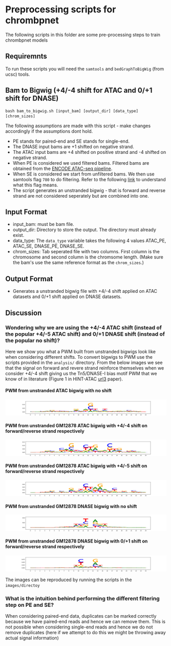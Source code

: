 # Preprocessing scripts for chrombpnet

The following scripts in this folder are some pre-processing steps to train chrombpnet models

## Requiremnts

To run these scripts you will need the `samtools` and `bedGraphToBigWig` (from ucsc) tools.

## Bam to Bigwig (+4/-4 shift for ATAC and 0/+1 shift for DNASE)

```
bash bam_to_bigwig.sh [input_bam] [output_dir] [data_type] [chrom_sizes]
```

The following assumptions are made with this script - make changes accordingly if the assumptions dont hold.

- PE stands for paired-end and SE stands for single-end.
- The DNASE input bams are +1 shifted on negative strand.
- The ATAC input bams are +4 shifted on positive strand and -4 shifted on negative strand.
- When PE is considered we used filtered bams. Filtered bams are obtained from the [ENCODE ATAC-seq pipeline][url1]. 
- When SE is considered we start from unfiltered bams. We then use samtools flag `780` to do filtering. Refer to the following [link][url2] to understand what this flag means.
- The script generates an unstranded bigwig - that is forward and reverse strand are not considered seperately but are combined into one.

## Input Format

- input_bam: must be bam file.
- output_dir: Directory to store the output. The directory must already exist.
- data_type: The `data_type` variable takes the following 4 values ATAC_PE, ATAC_SE, DNASE_PE, DNASE_SE.
- chrom_sizes: Tab seperated file with two columns. First column is the chromosome and second column is the chromsome length. (Make sure the bam's use the same reference format as the `chrom_sizes`.)

## Output Format

- Generates a unstranded bigwig file with +4/-4 shift applied on ATAC datasets and 0/+1 shift applied on DNASE datasets.

## Discussion

### Wondering why we are using the  +4/-4 ATAC shift (instead of the popular +4/-5 ATAC shift) and 0/+1 DNASE shift (instead of the popular no shift)? 

Here we show you what a PWM built from unstranded bigwigs look like when considering different shifts. To convert bigwigs to PWM use the scripts provided in the `analysis/` directory. From the below images we see that the signal on forward and revere strand reinforce themselves when we consider +4/-4 shift giving us the Tn5/DNASE-I bias motif PWM that we know of in literature (Figure 1 in HINT-ATAC [url3] paper).


#### PWM from unstranded ATAC bigwig with no shift

![Image](images/atac_no_shift.png)

#### PWM from  unstranded GM12878 ATAC bigwig with +4/-4 shift on forward/reverse strand respectively 

![Image](images/atac_44_shift.png)

#### PWM from unstranded GM12878 ATAC bigwig with +4/-5 shift on forward/reverse strand respectively

![Image](images/atac_45_shift.png)


#### PWM from unstranded GM12878 DNASE bigwig with no shift 

![Image](images/dnase_no_shift.png)


#### PWM from unstranded GM12878 DNASE bigwig with 0/+1 shift on forward/reverse strand respectively

![Image](images/dnase_01_shift.png)

The images can be reproduced by running the scripts in the `images/directoy`

### What is the intuition behind performing the different filtering step on PE and SE?

When considering paired-end data, duplicates can be marked correctly because we have paired-end reads and hence we can remove them. This is not possible when considering single-end reads and hence we do not remove duplicates (here if we attempt to do this we might be throwing away actual signal information)

[url1]: https://github.com/ENCODE-DCC/atac-seq-pipeline
[url2]: https://broadinstitute.github.io/picard/explain-flags.html
[url3]: https://genomebiology.biomedcentral.com/articles/10.1186/s13059-019-1642-2




